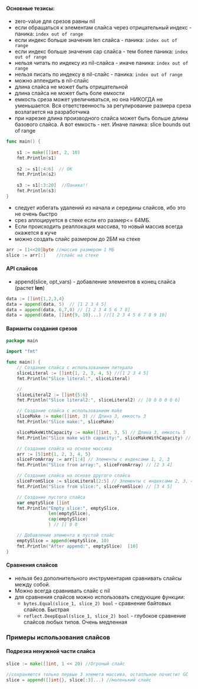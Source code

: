#### Основные тезисы:
- zero-value для срезов равны nil
-  если обращаться к элементам слайса  через отрицательный индекс - паника: `index out of range`
- если индекс больше значения len слайса - паника: `index out of range`
- если индекс больше значения cap слайса - тем более паника: `index out of range`
- нельзя читать по индексу из nil-слайса  - иначе паника: `index out of range`
- нельзя писать по индексу в nil-слайс - паника: `index out of range`
- можно аппендить в nil-слайс
- длина слайса не может быть отрицательной
- длина слайса не может быть боле емкости
- емкость среза может увеличиваться, но она НИКОГДА не уменьшается. Вся ответственность за регулирование размера среза возлагается на разработчика 
- при нарезке длина производного слайса может быть больше длины базового слайса. А вот емкость - нет. Иначе паника: slice bounds out of range
```go
func main() {  
  
    s1 := make([]int, 2, 10)  
    fmt.Println(s1)  
  
    s2 := s1[:4:6]  // ОК
    fmt.Println(s2)  
  
    s3 := s1[:3:20]  //Паника!!
    fmt.Println(s3)  
}
```
- следует избегать удалений из начала и середины слайсов, ибо это не очень быстро
- срез аллоцируется в стеке если его размер<= 64МБ. 
- Если происходить реаллокация массива, то новый массив всегда окажется в куче
- можно создать слайс размером до 2БМ на стеке
```go
arr := [1<<20]byte //массив размером 1 МБ
slice := arr[:]    //слайс на стеке
```
#### API слайсов
- append(slice, opt_vars) -  добавление элементов в конец слайса (растет **len**)
```go 
data := []int{1,2,3,4}
data = append(data, 5)  // [1 2 3 4 5]
data = append(data, 6,7,8) // [1 2 3 4 5 6 7 8]
data = append(data, []int{9, 10}...) //[1 2 3 4 5 6 7 8 9 10]
```


#### Варианты создания срезов
```go
package main

import "fmt"

func main() {
    // Создание слайса с использованием литерала
    sliceLiteral := []int{1, 2, 3, 4, 5} //[1 2 3 4 5]
    fmt.Println("Slice literal:", sliceLiteral)

	//
	sliceLiteral2 := []int{5:6}
    fmt.Println("Slice literal2:", sliceLiteral2) // [0 0 0 0 0 6]

    // Создание слайса с использованием make
    sliceMake := make([]int, 3) // Длина 3, емкость 3
    fmt.Println("Slice make:", sliceMake)

    sliceMakeWithCapacity := make([]int, 3, 5) // Длина 3, емкость 5
    fmt.Println("Slice make with capacity:", sliceMakeWithCapacity) // [0 0 0]

    // Создание слайса на основе массива
    arr := [5]int{1, 2, 3, 4, 5}
    sliceFromArray := arr[1:4] // Элементы с индексами 1, 2, 3
    fmt.Println("Slice from array:", sliceFromArray) // [2 3 4]

    // Создание слайса на основе другого слайса
    sliceFromSlice := sliceLiteral[2:5] // Элементы с индексами 2, 3, 4
    fmt.Println("Slice from slice:", sliceFromSlice) // [3 4 5]

    // Создание пустого слайса
    var emptySlice []int 
    fmt.Println("Empty slice:", emptySlice, 
			    len(emptySlice), 
			    cap(emptySlice)
			    ) // [] 0 0

    // Добавление элемента в пустой слайс
    emptySlice = append(emptySlice, 10)
    fmt.Println("After append:", emptySlice)  [10]
}
```

#### Сравнения слайсов
- нельзя без дополнительного инструментария  сравнивать слайсы между собой. 
- Можно всегда сравнивать слайс с nil
- для сравнения слайсов можно использовать следующие функции:
	- `bytes.Equal(slice_1, slice_2) bool` - сравнение байтовых слайсов. Быстрая
	- `reflect.DeepEqual(slice_1, slice_2) bool` - глубокое сравнение слайсов любых типов. Очень медленная
### Примеры использования слайсов

#### Подрезка ненужной части слайса

```go
slice := make([]int, 1 << 20) //Огроный слайс

//сохраняются только первые 3 элемета массива, остапльное почистит GC
slice = append([]int{}, slice[:3]...) //маленький слайс
```